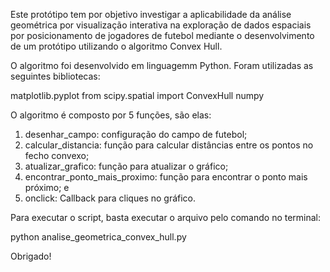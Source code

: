 Este protótipo tem por objetivo investigar a aplicabilidade da análise geométrica por visualização interativa na exploração de dados espaciais por posicionamento de jogadores de futebol mediante o desenvolvimento de um protótipo utilizando o algoritmo Convex Hull.

O algoritmo foi desenvolvido em linguagemm Python.
Foram utilizadas as seguintes bibliotecas:

matplotlib.pyplot
from scipy.spatial import ConvexHull
numpy

O algoritmo é composto por 5 funções, são elas:

1. desenhar_campo: configuração do campo de futebol;
2. calcular_distancia: função para calcular distâncias entre os pontos no fecho convexo;
3. atualizar_grafico: função para atualizar o gráfico;
4. encontrar_ponto_mais_proximo: função para encontrar o ponto mais próximo; e
5. onclick: Callback para cliques no gráfico.

Para executar o script, basta executar o arquivo pelo comando no terminal:

python analise_geometrica_convex_hull.py

Obrigado!
